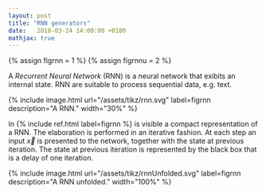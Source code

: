 ```yaml
---
layout: post
title: "RNN generators"
date:   2018-03-24 14:00:00 +0100
mathjax: true
---
```

{% assign figrnn = 1 %}
{% assign figrnnu = 2 %}

A *Recurrent Neural Network* (RNN) is a neural network that exibits an internal state. RNN are suitable to process sequential data, e.g. text.

{% include image.html url="/assets/tikz/rnn.svg" label=figrnn description="A RNN." width="30%" %}

In {% include ref.html label=figrnn %} is visible a compact representation of a RNN. The elaboration is performed in an iterative fashion. At each step an input $\vec{x}$ is presented to the network, together with the state at previous iteration. The state at previous iteration is represented by the black box that is a delay of one iteration. 

{% include image.html url="/assets/tikz/rnnUnfolded.svg" label=figrnn description="A RNN unfolded." width="100%" %}
